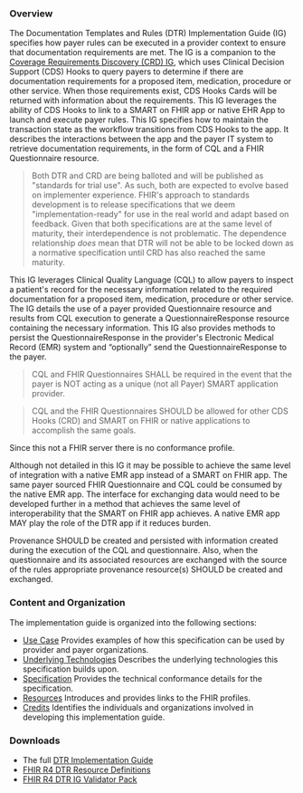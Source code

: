 ### Overview
The Documentation Templates and Rules (DTR) Implementation Guide (IG) specifies how payer rules can be executed in a provider context to ensure that documentation requirements are met. The IG is a companion to the [Coverage Requirements Discovery (CRD) IG](https://build.fhir.org/ig/HL7/davinci-crd/), which uses Clinical Decision Support (CDS) Hooks to query payers to determine if there are documentation requirements for a proposed item, medication, procedure or other service. When those requirements exist, CDS Hooks Cards will be returned with information about the requirements. This IG leverages the ability of CDS Hooks to link to a SMART on FHIR app or native EHR App to launch and execute payer rules. This IG specifies how to maintain the transaction state as the workflow transitions from CDS Hooks to the app. It describes the interactions between the app and the payer IT system to retrieve documentation requirements, in the form of CQL and a FHIR Questionnaire resource.

> Both DTR and CRD are being balloted and will be published as "standards for trial use". As such, both are expected to evolve based on implementer experience. FHIR's approach to standards development is to release specifications that we deem "implementation-ready" for use in the real world and adapt based on feedback. Given that both specifications are at the same level of maturity, their interdependence is not problematic. The dependence relationship *does* mean that DTR will not be able to be locked down as a normative specification until CRD has also reached the same maturity.

This IG leverages Clinical Quality Language (CQL) to allow payers to inspect a patient's record for the necessary information related to the required documentation for a proposed item, medication, procedure or other service. The IG details the use of a payer provided Questionnaire resource and results from CQL execution to generate a QuestionnaireResponse resource containing the necessary information. This IG also provides methods to persist the QuestionnaireResponse in the provider's Electronic Medical Record (EMR) system and “optionally” send the QuestionnaireResponse to the payer.

>CQL and FHIR Questionnaires SHALL be required in the event that the payer is NOT acting as a unique (not all Payer) SMART application provider.

>CQL and the FHIR Questionnaires SHOULD be allowed for other CDS Hooks (CRD) and SMART on FHIR or native applications to accomplish the same goals.

Since this not a FHIR server there is no conformance profile.

Although not detailed in this IG it may be possible to achieve the same level of integration with a native EMR app instead of a SMART on FHIR app. The same payer sourced FHIR Questionnaire and CQL could be consumed by the native EMR app. The interface for exchanging data would need to be developed further in a method that achieves the same level of interoperability that the SMART on FHIR app achieves. A native EMR app MAY play the role of the DTR app if it reduces burden.

Provenance SHOULD be created and persisted with information created during the execution of the CQL and questionnaire. Also, when the questionnaire and its associated resources are exchanged with the source of the rules appropriate provenance resource(s) SHOULD be created and exchanged.

### Content and Organization
The implementation guide is organized into the following sections:
* [Use Case](use_case.html) Provides examples of how this specification can be used by provider and payer organizations.
* [Underlying Technologies](underlying_technologies.html) Describes the underlying technologies this specification builds upon.
* [Specification](specification.html) Provides the technical conformance details for the specification.
* [Resources](resources.html) Introduces and provides links to the FHIR profiles.
* [Credits](credits.html) Identifies the individuals and organizations involved in developing this implementation guide.

### Downloads
* The full [DTR Implementation Guide](full-ig.zip)
* [FHIR R4 DTR Resource Definitions](definitions.json.zip)
* [FHIR R4 DTR IG Validator Pack](validator-davinci-dtr.pack)